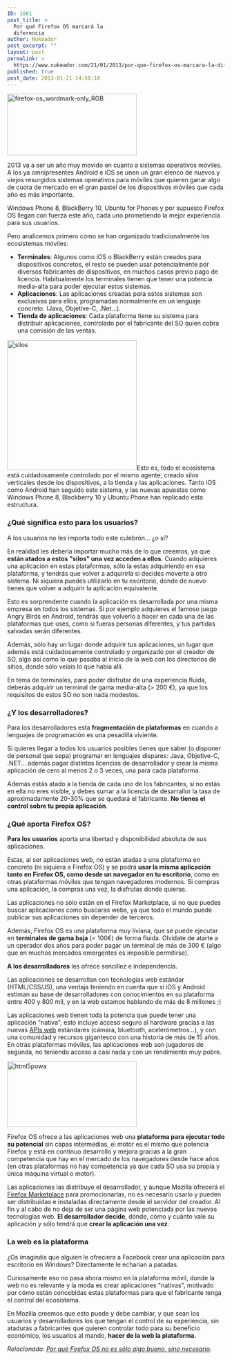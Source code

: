 ```yaml
---
ID: 1061
post_title: >
  Por qué Firefox OS marcará la
  diferencia
author: Nukeador
post_excerpt: ""
layout: post
permalink: >
  https://www.nukeador.com/21/01/2013/por-que-firefox-os-marcara-la-diferencia/
published: true
post_date: 2013-01-21 14:50:18
---
```

<img class="aligncenter size-medium wp-image-1062" alt="firefox-os_wordmark-only_RGB" src="http://www.nukeador.com/wp-content/uploads/2013/01/firefox-os_wordmark-only_RGB-300x142.png" width="300" height="142" />

2013 va a ser un año muy movido en cuanto a sistemas operativos móviles. A los ya omnipresentes Android e iOS se unen un gran elenco de nuevos y viejos resurgidos sistemas operativos para móviles que quieren ganar algo de cuota de mercado en el gran pastel de los dispositivos móviles que cada año es más importante.

Windows Phone 8, BlackBerry 10, Ubuntu for Phones y por supuesto Firefox OS llegan con fuerza este año, cada uno prometiendo la mejor experiencia para sus usuarios.

Pero analicemos primero cómo se han organizado tradicionalmente los ecosistemas móviles:
<ul>
	<li><strong>Terminales</strong>: Algunos como iOS o BlackBerry están creados para dispositivos concretos, el resto se pueden usar potencialmente por diversos fabricantes de dispositivos, en muchos casos previo pago de licencia. Habitualmente los terminales tienen que tener una potencia media-alta para poder ejecutar estos sistemas.</li>
	<li><strong>Aplicaciones</strong>: Las aplicaciones creadas para estos sistemas son exclusivas para ellos, programadas normalmente en un lenguaje concreto. (Java, Objetive-C, .Net...).</li>
	<li><strong>Tienda de aplicaciones</strong>: Cada plataforma tiene su sistema para distribuir aplicaciones, controlado por el fabricante del SO quien cobra una comisión de las ventas.</li>
</ul>
<a href="http://www.nukeador.com/wp-content/uploads/2013/01/silos.png"><img class="aligncenter size-medium wp-image-1063" alt="silos" src="http://www.nukeador.com/wp-content/uploads/2013/01/silos-300x300.png" width="300" height="300" /></a>Esto es, todo el ecosistema está cuidadosamente controlado por el mismo agente, creado silos verticales desde los dispositivos, a la tienda y las aplicaciones. Tanto iOS como Android han seguido este sistema, y las nuevas apuestas como Windows Phone 8, Blackberry 10 y Ubuntu Phone han replicado esta estructura.
<h3><strong>¿Qué significa esto para los usuarios?</strong></h3>
A los usuarios no les importa todo este culebrón... ¿o sí?

En realidad les debería importar mucho más de lo que creemos, ya que <strong>están atados a estos "silos" una vez acceden a ellos</strong>. Cuando adquieres una aplicación en estas plataformas, sólo la estas adquiriendo en esa plataforma, y tendrás que volver a adquirirla si decides moverte a otro sistema. Ni siquiera puedes utilizarlo en tu escritorio, donde de nuevo tienes que volver a adquirir la aplicación equivalente.

Esto es sorprendente cuando la aplicación es desarrollada por una misma empresa en todos los sistemas. Si por ejemplo adquieres el famoso juego Angry Birds en Android, tendrás que volverlo a hacer en cada una de las plataformas que uses, como si fueras personas diferentes, y tus partidas salvadas serán diferentes.

Además, sólo hay un lugar donde adquirir tus aplicaciones, un lugar que además está cuidadosamente controlado y organizado por el creador de SO, algo así como lo que pasaba al inicio de la web con los directorios de sitios, donde sólo veíais lo que había allí.

En tema de terminales, para poder disfrutar de una experiencia fluida, deberás adquirir un terminal de gama media-alta (&gt; 200 €), ya que los requisitos de estos SO no son nada modestos.
<h3><strong>¿Y los desarrolladores?</strong></h3>
Para los desarrolladores esta <strong>fragmentación de plataformas</strong> en cuando a lenguajes de programación es una pesadilla viviente.

Si quieres llegar a todos los usuarios posibles tienes que saber (o disponer de personal que sepa) programar en lenguajes dispares: Java, Objetive-C, .NET... además pagar distintas licencias de desarrollador y crear la misma aplicación de cero al menos 2 o 3 veces, una para cada plataforma.

Además estás atado a la tienda de cada uno de los fabricantes, si no estás en ella no eres visible, y debes sumar a la licencia de desarrallor la tasa de aproximadamente 20-30% que se quedará el fabricante. <strong>No tienes el control sobre tu propia aplicación</strong>.
<h3><strong>¿Qué aporta Firefox OS?</strong></h3>
<strong>Para los usuarios</strong> aporta una libertad y disponibilidad absoluta de sus aplicaciones.

Estas, al ser aplicaciones web, no están atadas a una plataforma en concreto (ni siquiera a Firefox OS) y se podrá <strong>usar la misma aplicación tanto en Firefox OS, como desde un navegador en tu escritorio</strong>, como en otras plataformas móviles que tengan navegadores modernos. Si compras una aplicación, la compras una vez, la disfrutas donde quieras.

Las aplicaciones no sólo están en el Firefox Marketplace, si no que puedes buscar aplicaciones como buscaras webs, ya que todo el mundo puede publicar sus aplicaciones sin depender de terceros.

Además, Firefox OS es una plataforma muy liviana, que se puede ejecutar en <strong>terminales de gama baja</strong> (&lt; 100€) de forma fluida. Olvídate de atarte a un operador dos años para poder pagar un terminal de más de 300 € (algo que en muchos mercados emergentes es imposible permitirse).

<strong>A los desarrolladores</strong> les ofrece sencillez e independencia.

Las aplicaciones se desarrollan con tecnologías web estándar (HTML/CSS/JS), una ventaja teniendo en cuenta que si iOS y Android estiman su base de desarrolladores con conocimientos en su plataforma entre 400 y 800 mil, y en la web estamos hablando de más de 8 millones ;)

Las aplicaciones web tienen toda la potencia que puede tener una aplicación "nativa", esto incluye acceso seguro al hardware gracias a las nuevas <a href="https://wiki.mozilla.org/WebAPI#APIs">APIs web</a> estándares (cámara, bluetooth, acelerómetros...), y con una comunidad y recursos gigantesco con una historia de más de 15 años. En otras plataformas móviles, las aplicaciones web son jugadores de segunda, no teniendo acceso a casi nada y con un rendimiento muy pobre.

<img class="aligncenter size-medium wp-image-1065" alt="html5powa" src="http://www.nukeador.com/wp-content/uploads/2013/01/html5powa-300x151.png" width="300" height="151" />

Firefox OS ofrece a las aplicaciones web una <strong>plataforma para ejecutar todo su potencial</strong> sin capas intermedias, el motor es el mismo que potencia Firefox y está en continuo desarrollo y mejora gracias a la gran competencia que hay en el mercado de los navegadores desde hace años (en otras plataformas no hay competencia ya que cada SO usa su propia y única máquina virtual o motor).

Las aplicaciones las distribuye el desarrollador, y aunque Mozilla ofrecerá el <a href="https://marketplace.firefox.com/">Firefox Marketplace</a> para promocionarlas, no es necesario usarlo y pueden ser distribuidas e instaladas directamente desde el servidor del creador. Al fin y al cabo de no deja de ser una página web potenciada por las nuevas tecnologías web. <strong>El desarrollador decide</strong>, dónde, cómo y cuánto vale su aplicación y sólo tendrá que <strong>crear la aplicación una vez</strong>.
<h3><strong>La web es la plataforma</strong></h3>
¿Os imagináis que alguien le ofreciera a Facebook crear una aplicación para escritorio en Windows? Directamente le echarían a patadas.

Curiosamente eso no pasa ahora mismo en la plataforma móvil, donde la web no es relevante y la moda es crear aplicaciones "nativas", motivado por cómo están concebidas estas plataformas para que el fabricante tenga el control del ecosistema.

En Mozilla creemos que esto puede y debe cambiar, y que sean los usuarios y desarrolladores los que tengan el control de su experiencia, sin ataduras a fabricantes que quieren controlar todo para su beneficio económico, los usuarios al mando, <strong>hacer de la web la plataforma</strong>.

<em>Relacionado: <a title="Por qué Firefox OS no es sólo algo bueno, sino necesario" href="http://www.nukeador.com/07/11/2013/por-que-firefox-os-no-es-solo-algo-bueno-sino-necesario/">Por qué Firefox OS no es sólo algo bueno, sino necesario</a>.</em>